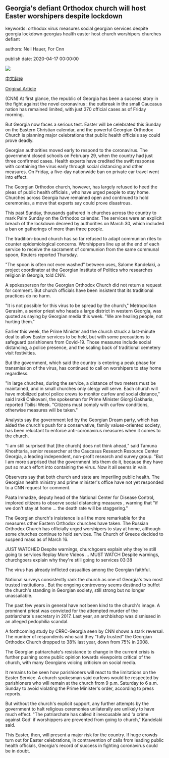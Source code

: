 ## Georgia's defiant Orthodox church will host Easter worshipers despite lockdown

keywords: orthodox virus measures social georgian services despite georgia lockdown georgias health easter host church worshipers churches defiant

authors: Neil Hauer, For Cnn

publish date: 2020-04-17 00:00:00

![](https://cdn.cnn.com/cnnnext/dam/assets/200417181725-tbilisi-orthodox-church-super-tease.jpg)

[中文翻译](Georgia%27s%20defiant%20Orthodox%20church%20will%20host%20Easter%20worshipers%20despite%20lockdown_zh.md)

[Original Article](https://edition.cnn.com/2020/04/17/europe/georgia-orthodox-easter-intl/index.html)

(CNN) At first glance, the republic of Georgia has been a success story in the fight against the novel coronavirus : the outbreak in the small Caucasus nation has remained limited, with just 370 official cases as of Friday morning.

But Georgia now faces a serious test. Easter will be celebrated this Sunday on the Eastern Christian calendar, and the powerful Georgian Orthodox Church is planning major celebrations that public health officials say could prove deadly.

Georgian authorities moved early to respond to the coronavirus. The government closed schools on February 29, when the country had just three confirmed cases. Health experts have credited the swift response with containing the virus early through social distancing and other measures. On Friday, a five-day nationwide ban on private car travel went into effect.

The Georgian Orthodox church, however, has largely refused to heed the pleas of public health officials , who have urged people to stay home. Churches across Georgia have remained open and continued to hold ceremonies, a move that experts say could prove disastrous.

This past Sunday, thousands gathered in churches across the country to mark Palm Sunday on the Orthodox calendar. The services were an explicit breach of the lockdown decreed by authorities on March 30, which included a ban on gatherings of more than three people.

The tradition-bound church has so far refused to adapt communion rites to counter epidemiological concerns. Worshippers line up at the end of each service to receive the sacrament of communion from the same communal spoon, Reuters reported Thursday.

"The spoon is often not even washed" between uses, Salome Kandelaki, a project coordinator at the Georgian Institute of Politics who researches religion in Georgia, told CNN.

A spokesperson for the Georgian Orthodox Church did not return a request for comment. But church officials have been insistent that its traditional practices do no harm.

"It is not possible for this virus to be spread by the church," Metropolitan Gerasim, a senior priest who heads a large district in western Georgia, was quoted as saying by Georgian media this week. "We are healing people, not hurting them."

Earlier this week, the Prime Minister and the church struck a last-minute deal to allow Easter services to be held, but with some precautions to safeguard parishioners from Covid-19. Those measures include social distancing, a police presence, and the scaling back of traditional cemetery visit festivities.

But the government, which said the country is entering a peak phase for transmission of the virus, has continued to call on worshipers to stay home regardless.

"In large churches, during the service, a distance of two meters must be maintained, and in small churches only clergy will serve. Each church will have mobilized patrol police crews to monitor curfew and social distance," said Irakli Chikovani, the spokesman for Prime Minister Giorgi Gakharia, reported Tbilisi Week. "Citizens must comply with curfew conditions, otherwise measures will be taken."

Analysts say the government led by the Georgian Dream party, which has aided the church's push for a conservative, family values-oriented society, has been reluctant to enforce anti-coronavirus measures when it comes to the church.

"I am still surprised that [the church] does not think ahead," said Tamuna Khoshtaria, senior researcher at the Caucasus Research Resource Center Georgia, a leading independent, non-profit research and survey group. "But I am more surprised that the government lets them do it, because they have put so much effort into containing the virus. Now it all seems in vain.

Observers say that both church and state are imperiling public health. The Georgian health ministry and prime minister's office have not yet responded to a CNN request for comment.

Paata Imnadze, deputy head of the National Center for Disease Control, implored citizens to observe social distancing measures , warning that "if we don't stay at home ... the death rate will be staggering."

The Georgian church's insistence is all the more remarkable for the measures other Eastern Orthodox churches have taken. The Russian Orthodox Church has officially urged worshipers to stay at home, although some churches continue to hold services. The Church of Greece decided to suspend mass as of March 16.

JUST WATCHED Despite warnings, churchgoers explain why they're still going to services Replay More Videos ... MUST WATCH Despite warnings, churchgoers explain why they're still going to services 03:38

The virus has already inflicted casualties among the Georgian faithful.

National surveys consistently rank the church as one of Georgia's two most trusted institutions . But the ongoing controversy seems destined to buffet the church's standing in Georgian society, still strong but no longer unassailable.

The past few years in general have not been kind to the church's image. A prominent priest was convicted for the attempted murder of the patriarchate's secretary in 2017. Last year, an archbishop was dismissed in an alleged pedophilia scandal.

A forthcoming study by CRRC-Georgia seen by CNN shows a stark reversal. The number of respondents who said they "fully trusted" the Georgian Orthodox Church dropped to 38% last year, down from 75% in 2008.

The Georgian patriarchate's resistance to change in the current crisis is further pushing some public opinion towards viewpoints critical of the church, with many Georgians voicing criticism on social media.

It remains to be seen how parishioners will react to the limitations on the Easter Service. A church spokesman said curfews would be respected by parishioners who will remain at the church from 9 p.m. Saturday to 6 a.m. Sunday to avoid violating the Prime Minister's order, according to press reports.

But without the church's explicit support, any further attempts by the government to halt religious ceremonies unilaterally are unlikely to have much effect. "The patriarchate has called it inexcusable and 'a crime against God' if worshippers are prevented from going to church," Kandelaki said.

This Easter, then, will present a major risk for the country. If huge crowds turn out for Easter celebrations, in contravention of calls from leading public health officials, Georgia's record of success in fighting coronavirus could be in doubt.